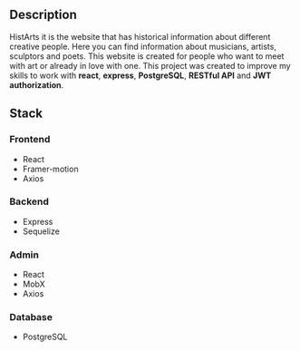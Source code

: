 ## Description
HistArts it is the website that has historical information about different creative people. Here you can find information about musicians, artists, sculptors and poets. This website is created for people who want to meet with art or already in love with one. This project was created to improve my skills to work with **react**, **express**, **PostgreSQL**, **RESTful API** and **JWT authorization**.

## Stack
### Frontend
- React
- Framer-motion 
- Axios

### Backend
- Express
- Sequelize

### Admin
- React 
- MobX
- Axios

### Database 
- PostgreSQL